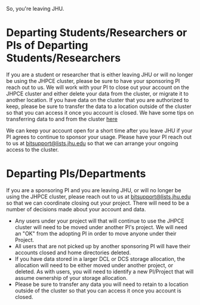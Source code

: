 So, you're leaving JHU.

# Departing Students/Researchers or PIs of Departing Students/Researchers
If you are a student or researcher that is either leaving JHU or will no
longer be using the JHPCE cluster, please be sure to have your sponsoring PI
reach out to us. We will work with your PI to close out your account on the
JHPCE cluster and either delete your data from the cluster, or migrate it to
another location. If you have data on the cluster that you are authorized to
keep, please be sure to transfer the data to a location outside of the cluster
so that you can access it once you account is closed. We have some tips on
transferring data to and from the cluster [here](../access/file-transfer.md)

We can keep your account open for a short time after you leave JHU if your PI
agrees to continue to sponsor your usage. Please have your PI reach out to us
at [bitsupport@lists.jhu.edu](mailto:bitsupport@lists.jhu.edu) so that we
can arrange your ongoing access to the cluster.

# Departing PIs/Departments
If you are a sponsoring PI and you are leaving JHU, or will no longer be using
the JHPCE cluster, please reach out to us at [bitsupport@lists.jhu.edu](mailto:bitsupport@lists.jhu.edu)
so that we can coordinate closing out your project. There will need to be a
number of decisions made about your account and data.

* Any users under your project will that will continue to use the JHPCE cluster
will need to be moved under another PI's project. We will need an "OK" from
the adopting PI in order to move anyone under their Project.
* All users that are not picked up by another sponsoring PI will have their
accounts closed and home directories deleted.
* If you have data stored in a larger DCL or DCS storage allocation, the
allocation will need to be either moved under another project, or deleted. As
with users, you will need to identify a new PI/Project that will assume
ownership of your storage allocation.
* Please be sure to transfer any data you will need to retain to a location
outside of the cluster so that you can access it once you account is closed. 
